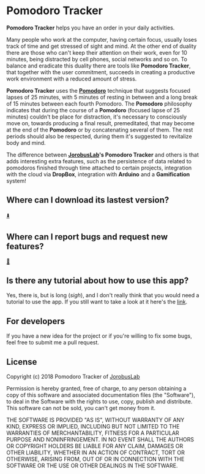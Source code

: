 # Pomodoro Tracker  
  
**Pomodoro Tracker** helps you have an order in your daily activities.  
  
Many people who work at the computer, having certain focus, usually loses track of time and get stressed of sight and mind. At the other end of duality there are those who can't keep their attention on their work, even for 10 minutes, being distracted by cell phones, social networks and so on. To balance and eradicate this duality there are tools like **Pomodoro Tracker**, that together with the user commitment, succeeds in creating a productive work environment with a reduced amount of stress.  
  
**Pomodoro Tracker** uses the [**Pomodoro**](https://en.wikipedia.org/wiki/Pomodoro_Technique) technique that suggests focused lapses of 25 minutes, with 5 minutes of resting in between and a long break of 15 minutes between each fourth Pomodoro. The **Pomodoro** philosophy indicates that during the course of a **Pomodoro** (focused lapse of 25 minutes) couldn't be place for distraction, it's necessary to consciously move on, towards producing a final result, premeditated, that may become at the end of the **Pomodoro** or by concatenating several of them. The rest periods should also be respected, during them it's suggested to revitalize body and mind.  
  
The difference between **[JorobusLab](http://jorobuslab.net)'s Pomodoro Tracker** and others is that adds interesting extra features, such as the persistence of data related to pomodoros finished through time attached to certain projects, integration with the cloud via **DropBox**, integration with **Arduino** and a **Gamification** system!

## Where can I download its lastest version?  
  
[:arrow_down:](https://mega.nz/#!e8tS0RCa!b4zj5JY7Fn6OBdXy07LslEQ7Gz2ZNWxk-Qrye8wBWUU)  
  
## Where can I report bugs and request new features?  
   
[:bug:](https://github.com/IgorJorobus/pomodoro_tracker/issues)  
  
## Is there any tutorial about how to use this app?  
  
Yes, there is, but is long (_sigh_), and I don't really think that you would need a tutorial to use the app. If you still want to take a look at it here's the [link](https://www.youtube.com/watch?v=3kttGfFgSMk&feature=youtu.be).  
  
## For developers  
  
If you have a new idea for the project or if you're willing to fix some bugs, feel free to submit me a pull request.
  
## License

Copyright (c) 2018 Pomodoro Tracker of [JorobusLab](http://jorobuslab.net)

Permission is hereby granted, free of charge, to any person obtaining a copy of this software and associated documentation files (the "Software"), to deal in the Software with the rights to use, copy, publish and distribute. This software can not be sold, you can't get money from it.

THE SOFTWARE IS PROVIDED "AS IS", WITHOUT WARRANTY OF ANY KIND, EXPRESS OR IMPLIED, INCLUDING BUT NOT LIMITED TO THE WARRANTIES OF MERCHANTABILITY, FITNESS FOR A PARTICULAR PURPOSE AND NONINFRINGEMENT. IN NO EVENT SHALL THE AUTHORS OR COPYRIGHT HOLDERS BE LIABLE FOR ANY CLAIM, DAMAGES OR OTHER LIABILITY, WHETHER IN AN ACTION OF CONTRACT, TORT OR OTHERWISE, ARISING FROM, OUT OF OR IN CONNECTION WITH THE SOFTWARE OR THE USE OR OTHER DEALINGS IN THE SOFTWARE.
